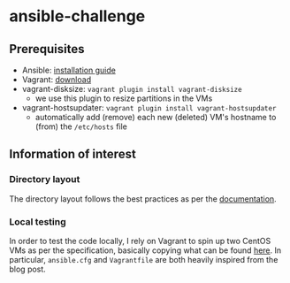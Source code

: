 # ansible-challenge

## Prerequisites
* Ansible: [installation guide](https://docs.ansible.com/ansible/latest/installation_guide/intro_installation.html)
* Vagrant: [download](https://www.vagrantup.com/downloads.html)
* vagrant-disksize: `vagrant plugin install vagrant-disksize`
    * we use this plugin to resize partitions in the VMs
* vagrant-hostsupdater: `vagrant plugin install vagrant-hostsupdater`
    * automatically add (remove) each new (deleted) VM's hostname to (from) the `/etc/hosts` file 


## Information of interest

### Directory layout
The directory layout follows the best practices as per the [documentation](https://docs.ansible.com/ansible/latest/user_guide/playbooks_best_practices.html).

### Local testing
In order to test the code locally, I rely on Vagrant to spin up two CentOS VMs as per the specification, basically copying what can be found [here](https://www.hamvocke.com/blog/local-ansible-testing/). In particular, `ansible.cfg` and `Vagrantfile` are both heavily inspired from the blog post.
